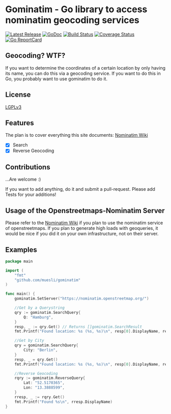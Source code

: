 # Gominatim - Go library to access nominatim geocoding services

[![Latest Release](https://img.shields.io/github/release/muesli/gominatim.svg)](https://github.com/muesli/gominatim/releases)
[![GoDoc](https://godoc.org/github.com/golang/gddo?status.svg)](https://godoc.org/github.com/muesli/gominatim)
[![Build Status](https://github.com/muesli/gominatim/workflows/build/badge.svg)](https://github.com/muesli/gominatim/actions)
[![Coverage Status](https://coveralls.io/repos/github/muesli/gominatim/badge.svg?branch=master)](https://coveralls.io/github/muesli/gominatim?branch=master)
[![Go ReportCard](http://goreportcard.com/badge/muesli/gominatim)](http://goreportcard.com/report/muesli/gominatim)

## Geocoding? WTF?

If you want to determine the coordinates of a certain location by only having its
name, you can do this via a geocoding service. If you want to do this in Go, you
probably want to use gominatim to do it.

## License

[LGPLv3](https://www.gnu.org/licenses/lgpl.html)

## Features

The plan is to cover everything this site documents:
[Nominatim Wiki](http://wiki.openstreetmap.org/wiki/Nominatim)

 * [x] Search
 * [x] Reverse Geocoding

## Contributions

…Are welcome :)

If you want to add anything, do it and submit a pull-request.
Please add Tests for your additions!

## Usage of the Openstreetmaps-Nominatim Server

Please refer to the [Nominatim Wiki](http://wiki.openstreetmap.org/wiki/Nominatim)
if you plan to use the nominatim service of openstreetmaps. If you plan to generate
high loads with geoqueries, it would be nice if you did it on your own infrastructure, not on
their server.

## Examples


```go
package main

import (
	"fmt"
	"github.com/muesli/gominatim"
)

func main() {
	gominatim.SetServer("https://nominatim.openstreetmap.org/")

	//Get by a Querystring
	qry := gominatim.SearchQuery{
		Q: "Hamburg",
	}
	resp, _ := qry.Get() // Returns []gominatim.SearchResult
	fmt.Printf("Found location: %s (%s, %s)\n", resp[0].DisplayName, resp[0].Lat, resp[0].Lon)

	//Get by City
	qry = gominatim.SearchQuery{
		City: "Berlin",
	}
	resp, _ = qry.Get()
	fmt.Printf("Found location: %s (%s, %s)\n", resp[0].DisplayName, resp[0].Lat, resp[0].Lon)

	//Reverse Geocoding
	rqry := gominatim.ReverseQuery{
		Lat: "52.5170365",
		Lon: "13.3888599",
	}
	rresp, _ := rqry.Get()
	fmt.Printf("Found %s\n", rresp.DisplayName)
}
```

